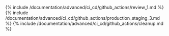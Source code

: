 {% include /documentation/advanced/ci_cd/github_actions/review_1.md %}
{% include /documentation/advanced/ci_cd/github_actions/production_staging_3.md %}
{% include /documentation/advanced/ci_cd/github_actions/cleanup.md %}
